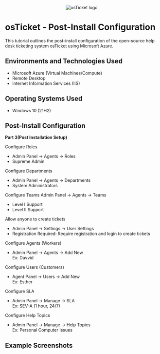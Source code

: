 <p align="center">
<img src="https://i.imgur.com/Clzj7Xs.png" alt="osTicket logo"/>
</p>

<h1>osTicket - Post-Install Configuration</h1>
This tutorial outlines the post-install configuration of the open-source help desk ticketing system osTicket using Microsoft Azure.<br />


<h2>Environments and Technologies Used</h2>

- Microsoft Azure (Virtual Machines/Compute)
- Remote Desktop
- Internet Information Services (IIS)

<h2>Operating Systems Used </h2>

- Windows 10</b> (21H2)

<h2>Post-Install Configuration</h2>

**Part 3(Post Installation Setup)**

Configure Roles
- Admin Panel -> Agents -> Roles
- Supreme Admin

Configure Departments
- Admin Panel -> Agents -> Departments
- System Administrators

Configure Teams
Admin Panel -> Agents -> Teams
- Level I Support
- Level II Support

Allow anyone to create tickets
- Admin Panel -> Settings -> User Settings
- Registration Required: Require registration and login to create tickets 

Configure Agents (Workers)
- Admin Panel -> Agents -> Add New<br>Ex: Davvid</br>

Configure Users (Customers)
- Agent Panel -> Users -> Add New<br>Ex: Esther</br>

Configure SLA
- Admin Panel -> Manage -> SLA<br>Ex: SEV-A (1 hour, 24/7)</br>


Configure Help Topics
- Admin Panel -> Manage -> Help Topics<br>Ex: Personal Computer Issues</br>


<h2>Example Screenshots</h2>
